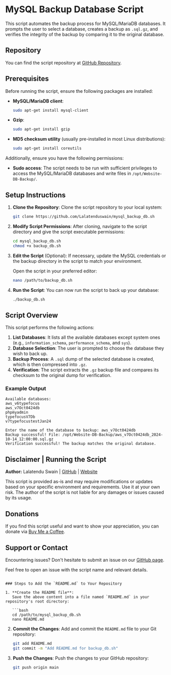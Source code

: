 # MySQL Backup Database Script

This script automates the backup process for MySQL/MariaDB databases. It prompts the user to select a database, creates a backup as `.sql.gz`, and verifies the integrity of the backup by comparing it to the original database.

## Repository

You can find the script repository at [GitHub Repository](https://github.com/Lalatenduswain/mysql_backup_db.sh).

## Prerequisites

Before running the script, ensure the following packages are installed:

- **MySQL/MariaDB client**:
  ```bash
  sudo apt-get install mysql-client
  ```
  
- **Gzip**:
  ```bash
  sudo apt-get install gzip
  ```

- **MD5 checksum utility** (usually pre-installed in most Linux distributions):
  ```bash
  sudo apt-get install coreutils
  ```

Additionally, ensure you have the following permissions:
- **Sudo access**: The script needs to be run with sufficient privileges to access the MySQL/MariaDB databases and write files in `/opt/Website-DB-Backup/`.

## Setup Instructions

1. **Clone the Repository**:
   Clone the script repository to your local system:

   ```bash
   git clone https://github.com/Lalatenduswain/mysql_backup_db.sh
   ```

2. **Modify Script Permissions**:
   After cloning, navigate to the script directory and give the script executable permissions:

   ```bash
   cd mysql_backup_db.sh
   chmod +x backup_db.sh
   ```

3. **Edit the Script** (Optional):
   If necessary, update the MySQL credentials or the backup directory in the script to match your environment.

   Open the script in your preferred editor:

   ```bash
   nano /path/to/backup_db.sh
   ```

4. **Run the Script**:
   You can now run the script to back up your database:

   ```bash
   ./backup_db.sh
   ```

## Script Overview

This script performs the following actions:

1. **List Databases**: It lists all the available databases except system ones (e.g., `information_schema`, `performance_schema`, and `sys`).
2. **Database Selection**: The user is prompted to choose the database they wish to back up.
3. **Backup Process**: A `.sql` dump of the selected database is created, which is then compressed into `.gz`.
4. **Verification**: The script extracts the `.gz` backup file and compares its checksum to the original dump for verification.

### Example Output

```
Available databases:
aws_v6typefocus
aws_v7Oct0424db
phpmyadmin
typefocusV7Db
v7typefocustestJan24

Enter the name of the database to backup: aws_v7Oct0424db
Backup successful! File: /opt/Website-DB-Backup/aws_v7Oct0424db_2024-10-14_12:00:00.sql.gz
Verification successful! The backup matches the original database.
```

## Disclaimer | Running the Script

**Author:** Lalatendu Swain | [GitHub](https://github.com/Lalatenduswain) | [Website](https://blog.lalatendu.info/)

This script is provided as-is and may require modifications or updates based on your specific environment and requirements. Use it at your own risk. The author of the script is not liable for any damages or issues caused by its usage.

## Donations

If you find this script useful and want to show your appreciation, you can donate via [Buy Me a Coffee](https://www.buymeacoffee.com/lalatendu.swain).

## Support or Contact

Encountering issues? Don't hesitate to submit an issue on our [GitHub page](https://github.com/Lalatenduswain/mysql_backup_db.sh/issues).

Feel free to open an issue with the script name and relevant details.
```

### Steps to Add the `README.md` to Your Repository

1. **Create the README file**:
   Save the above content into a file named `README.md` in your repository's root directory:

   ```bash
   cd /path/to/mysql_backup_db.sh
   nano README.md
   ```

2. **Commit the Changes**:
   Add and commit the `README.md` file to your Git repository:

   ```bash
   git add README.md
   git commit -m "Add README.md for backup_db.sh"
   ```

3. **Push the Changes**:
   Push the changes to your GitHub repository:

   ```bash
   git push origin main
   ```
